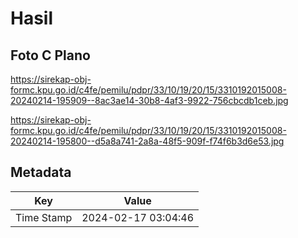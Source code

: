 # Hasil

## Foto C Plano

https://sirekap-obj-formc.kpu.go.id/c4fe/pemilu/pdpr/33/10/19/20/15/3310192015008-20240214-195909--8ac3ae14-30b8-4af3-9922-756cbcdb1ceb.jpg

https://sirekap-obj-formc.kpu.go.id/c4fe/pemilu/pdpr/33/10/19/20/15/3310192015008-20240214-195800--d5a8a741-2a8a-48f5-909f-f74f6b3d6e53.jpg


## Metadata

| Key        | Value               |
| ---------- | ------------------- |
| Time Stamp | 2024-02-17 03:04:46 |



